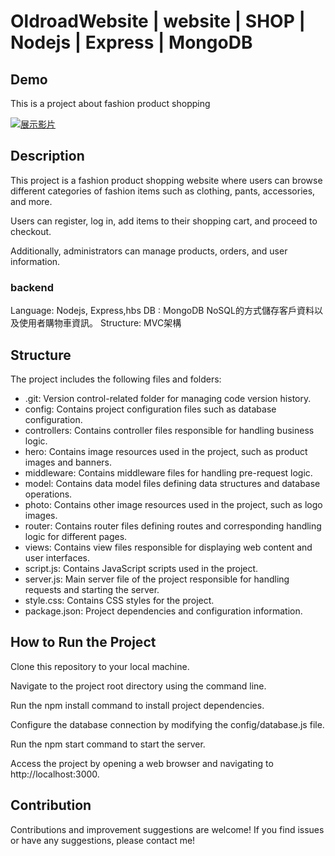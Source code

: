 # OldroadWebsite | website | SHOP | Nodejs | Express | MongoDB

## Demo
This is a project about fashion product shopping

[![展示影片](https://img.youtube.com/vi/HaLf6bgQ--U/0.jpg)](https://www.youtube.com/watch?v=HaLf6bgQ--U)


## Description
This project is a fashion product shopping website where users can browse different categories of fashion items such as clothing, pants, accessories, and more. 

Users can register, log in, add items to their shopping cart, and proceed to checkout.

Additionally, administrators can manage products, orders, and user information.

### backend
Language: Nodejs, Express,hbs
DB : MongoDB NoSQL的方式儲存客戶資料以及使用者購物車資訊。
Structure: MVC架構


## Structure

The project includes the following files and folders:

- .git: Version control-related folder for managing code version history.
- config: Contains project configuration files such as database configuration.
- controllers: Contains controller files responsible for handling business logic.
- hero: Contains image resources used in the project, such as product images and banners.
- middleware: Contains middleware files for handling pre-request logic.
- model: Contains data model files defining data structures and database operations.
- photo: Contains other image resources used in the project, such as logo images.
- router: Contains router files defining routes and corresponding handling logic for different pages.
- views: Contains view files responsible for displaying web content and user interfaces.
- script.js: Contains JavaScript scripts used in the project.
- server.js: Main server file of the project responsible for handling requests and starting the server.
- style.css: Contains CSS styles for the project.
- package.json: Project dependencies and configuration information.

## How to Run the Project
Clone this repository to your local machine.

Navigate to the project root directory using the command line.

Run the npm install command to install project dependencies.

Configure the database connection by modifying the config/database.js file.

Run the npm start command to start the server.

Access the project by opening a web browser and navigating to http://localhost:3000.

## Contribution

Contributions and improvement suggestions are welcome! If you find issues or have any suggestions, please contact me!
